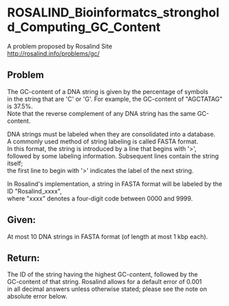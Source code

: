 # ROSALIND_Bioinformatcs_stronghold_Computing_GC_Content
A problem proposed by Rosalind Site  
 http://rosalind.info/problems/gc/



## Problem
The GC-content of a DNA string is given by the percentage of symbols  
in the string that are 'C' or 'G'. For example, the GC-content of "AGCTATAG" is 37.5%.  
Note that the reverse complement of any DNA string has the same GC-content.

DNA strings must be labeled when they are consolidated into a database.  
A commonly used method of string labeling is called FASTA format.  
In this format, the string is introduced by a line that begins with '>',  
followed by some labeling information. Subsequent lines contain the string itself;  
the first line to begin with '>' indicates the label of the next string.

In Rosalind's implementation, a string in FASTA format will be labeled by the ID "Rosalind_xxxx",  
where "xxxx" denotes a four-digit code between 0000 and 9999.  

## Given: 
At most 10 DNA strings in FASTA format (of length at most 1 kbp each).

## Return:
The ID of the string having the highest GC-content, followed by the  
GC-content of that string. Rosalind allows for a default error of 0.001  
in all decimal answers unless otherwise stated; please see the note on absolute error below.
